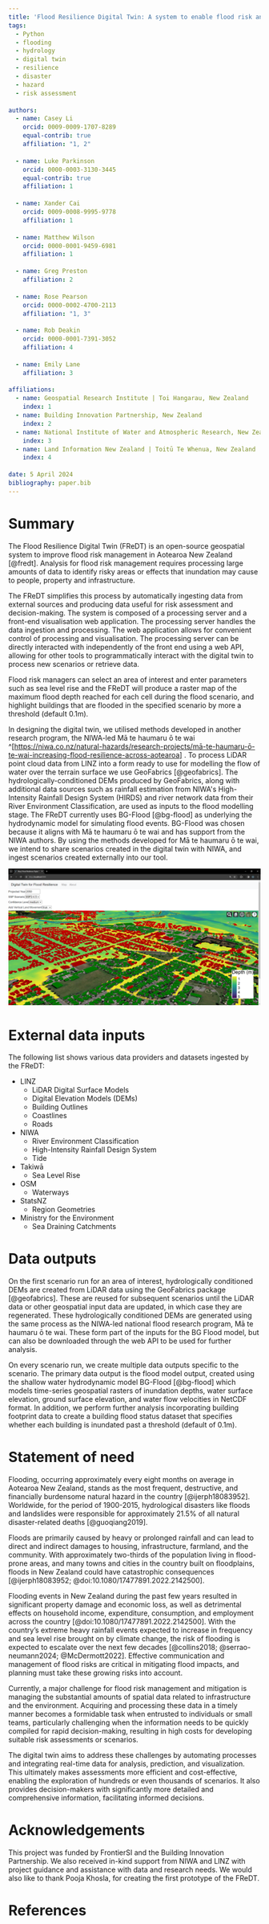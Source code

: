 ```yaml
---
title: 'Flood Resilience Digital Twin: A system to enable flood risk analysis and prediction'
tags:
  - Python
  - flooding
  - hydrology
  - digital twin
  - resilience
  - disaster
  - hazard
  - risk assessment

authors:
  - name: Casey Li
    orcid: 0009-0009-1707-8289
    equal-contrib: true 
    affiliation: "1, 2"

  - name: Luke Parkinson
    orcid: 0000-0003-3130-3445
    equal-contrib: true 
    affiliation: 1
    
  - name: Xander Cai
    orcid: 0009-0008-9995-9778
    affiliation: 1

  - name: Matthew Wilson
    orcid: 0000-0001-9459-6981
    affiliation: 1
    
  - name: Greg Preston
    affiliation: 2
    
  - name: Rose Pearson
    orcid: 0000-0002-4700-2113
    affiliation: "1, 3"
    
  - name: Rob Deakin
    orcid: 0000-0001-7391-3052
    affiliation: 4
  
  - name: Emily Lane
    affiliation: 3
    
affiliations:
  - name: Geospatial Research Institute | Toi Hangarau, New Zealand
    index: 1
  - name: Building Innovation Partnership, New Zealand
    index: 2
  - name: National Institute of Water and Atmospheric Research, New Zealand
    index: 3
  - name: Land Information New Zealand | Toitū Te Whenua, New Zealand
    index: 4

date: 5 April 2024
bibliography: paper.bib
---
```


# Summary

The Flood Resilience Digital Twin (FReDT) is an open-source geospatial system to improve flood risk management in
Aotearoa New Zealand [@fredt]. Analysis for flood risk management requires processing large amounts of data to identify
risky areas or effects that inundation may cause to people, property and infrastructure.

The FReDT simplifies this process by automatically ingesting data from external sources and producing data useful for
risk assessment and decision-making. The system is composed of a processing server and a front-end visualisation web
application. The processing server handles the data ingestion and processing. The web application allows for convenient
control of processing and visualisation. The processing server can be directly interacted with independently of the
front end using a web API, allowing for other tools to programmatically interact with the digital twin to process new
scenarios or retrieve data.

Flood risk managers can select an area of interest and enter parameters such as sea level rise and the FReDT will
produce a raster map of the maximum flood depth reached for each cell during the flood scenario, and highlight buildings
that are flooded in the specified scenario by more a threshold (default 0.1m).

In designing the digital twin, we utilised methods developed in another research program, the NIWA-led Mā te haumaru ō
te wai
^[https://niwa.co.nz/natural-hazards/research-projects/mā-te-haumaru-ō-te-wai-increasing-flood-resilience-across-aotearoa]
. To process LiDAR point cloud data from LINZ into a form ready to use for modelling the flow of water over the terrain
surface we use GeoFabrics [@geofabrics]. The hydrologically-conditioned DEMs produced by GeoFabrics, along with
additional data sources such as rainfall estimation from NIWA's High-Intensity Rainfall Design System (HIRDS) and river network
data from their River Environment Classification, are used as inputs to the flood modelling stage. The FReDT currently
uses BG-Flood [@bg-flood] as underlying the hydrodynamic model for simulating flood events. BG-Flood was chosen because
it aligns with Mā te haumaru ō te wai and has support from the NIWA authors. By using the methods developed for Mā te
haumaru ō te wai, we intend to share scenarios created in the digital twin with NIWA, and ingest scenarios created
externally into our tool.

![Screenshot of a FReDT scenario, showing flooded areas with buildings highlighted in red if they are inundated.](Capture2024.png)

# External data inputs

The following list shows various data providers and datasets ingested by the FReDT:

* LINZ
    * LiDAR Digital Surface Models
    * Digital Elevation Models (DEMs)
    * Building Outlines
    * Coastlines
    * Roads
* NIWA
    * River Environment Classification
    * High-Intensity Rainfall Design System
    * Tide
* Takiwā
    * Sea Level Rise
* OSM
    * Waterways
* StatsNZ
    * Region Geometries
* Ministry for the Environment
    * Sea Draining Catchments

# Data outputs

On the first scenario run for an area of interest, hydrologically conditioned DEMs are created from LiDAR data using the
GeoFabrics package [@geofabrics]. These are reused for subsequent scenarios until the LiDAR data or other geospatial
input data are updated, in which case they are regenerated. These hydrologically conditioned DEMs are generated using
the same process as the NIWA-led national flood research program, Mā te haumaru ō te wai. These form part of the inputs
for the BG Flood model, but can also be downloaded through the web API to be used for further analysis.

On every scenario run, we create multiple data outputs specific to the scenario. The primary data output is the flood
model output, created using the shallow water hydrodynamic model BG-Flood [@bg-flood] which models time-series
geospatial rasters of inundation depths, water surface elevation, ground surface elevation, and water flow velocities in
NetCDF format. In addition, we perform further analysis incorporating building footprint data to create a building flood
status dataset that specifies whether each building is inundated past a threshold (default of 0.1m).

# Statement of need

Flooding, occurring approximately every eight months on average in Aotearoa New Zealand, stands as the most frequent,
destructive, and financially burdensome natural hazard in the country [@ijerph18083952]. Worldwide, for the period of
1900-2015, hydrological disasters like floods and landslides were responsible for approximately 21.5% of all natural
disaster-related deaths [@guoqiang2019].

Floods are primarily caused by heavy or prolonged rainfall and can lead to direct and indirect damages to housing,
infrastructure, farmland, and the community. With approximately two-thirds of the population living in flood-prone
areas, and many towns and cities in the country built on floodplains, floods in New Zealand could have catastrophic
consequences [@ijerph18083952; @doi:10.1080/17477891.2022.2142500].

Flooding events in New Zealand during the past few years resulted in significant property damage and economic loss, as
well as detrimental effects on household income, expenditure, consumption, and employment across the
country [@doi:10.1080/17477891.2022.2142500]. With the country’s extreme heavy rainfall events expected to increase in
frequency and sea level rise brought on by climate change, the risk of flooding is expected to escalate over the next
few decades [@collins2018; @serrao-neumann2024; @McDermott2022]. Effective communication and management of flood risks
are critical in mitigating flood impacts, and planning must take these growing risks into account.

Currently, a major challenge for flood risk management and mitigation is managing the substantial amounts of spatial data
related to infrastructure and the environment. Acquiring and processing these data in a timely manner becomes a
formidable task when entrusted to individuals or small teams, particularly challenging when the information needs to be
quickly compiled for rapid decision-making, resulting in high costs for developing suitable risk assessments or
scenarios.

The digital twin aims to address these challenges by automating processes and integrating real-time data for analysis,
prediction, and visualization. This ultimately makes assessments more efficient and cost-effective, enabling the
exploration of hundreds or even thousands of scenarios. It also provides decision-makers with significantly more
detailed and comprehensive information, facilitating informed decisions.

# Acknowledgements

This project was funded by FrontierSI and the Building Innovation Partnership. We also received in-kind support from
NIWA and LINZ with project guidance and assistance with data and research needs. We would also like to thank Pooja
Khosla, for creating the first prototype of the FReDT.

# References
